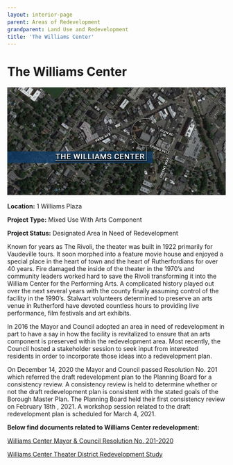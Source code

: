 ```yaml
---
layout: interior-page
parent: Areas of Redevelopment
grandparent: Land Use and Redevelopment
title: 'The Williams Center'
---
```


# The Williams Center

![Map of The Williams Center](wcmap.jpg)

**Location:** 1 Williams Plaza

**Project Type:** Mixed Use With Arts Component

**Project Status:** Designated Area In Need of Redevelopment

Known for years as The Rivoli, the theater was built in 1922 primarily for Vaudeville tours. It soon morphed into a feature movie house and enjoyed a special place in the heart of town and the heart of Rutherfordians for over 40 years. Fire damaged the inside of the theater in the 1970’s and community leaders worked hard to save the Rivoli transforming it into the William Center for the Performing Arts. A complicated history played out over the next several years with the county finally assuming control of the facility in the 1990’s. Stalwart volunteers determined to preserve an arts venue in Rutherford have devoted countless hours to providing live performance, film festivals and art exhibits. 

In 2016 the Mayor and Council adopted an area in need of redevelopment in part to have a say in how the facility is revitalized to ensure that an arts component is preserved within the redevelopment area. Most recently, the Council hosted a stakeholder session to seek input from interested residents in order to incorporate those ideas into a redevelopment plan. 

On December 14, 2020 the Mayor and Council passed Resolution No. 201 which referred the draft redevelopment plan to the Planning Board for a consistency review. A consistency review is held to determine whether or not the draft redevelopment plan is consistent with the stated goals of the Borough Master Plan. The Planning Board held their first consistency review on February 18th , 2021. A workshop session related to the draft redevelopment plan is scheduled for March 4, 2021.

**Below find documents related to Williams Center redevelopment:**

[Williams Center Mayor & Council Resolution No. 201-2020](https://storage.googleapis.com/static.rutherford-nj.com/community-development/williams-center/Wm%20Ctr%20M%26C%20RES201.pdf)

[Williams Center Theater District Redevelopment Study](https://storage.googleapis.com/static.rutherford-nj.com/community-development/williams-center/William%20Center_%20Theater%20District%20Redevelopment%20Study.pdf)
